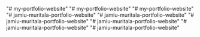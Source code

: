 "# my-portfolio-website" 
"# my-portfolio-website" 
"# my-portfolio-website" 
"# jamiu-muritala-portfolio-website" 
"# jamiu-muritala-portfolio-website" 
"# jamiu-muritala-portfolio-website" 
"# jamiu-muritala-portfolio-website" 
"# jamiu-muritala-portfolio-website" 
"# jamiu-muritala-portfolio-website" 
